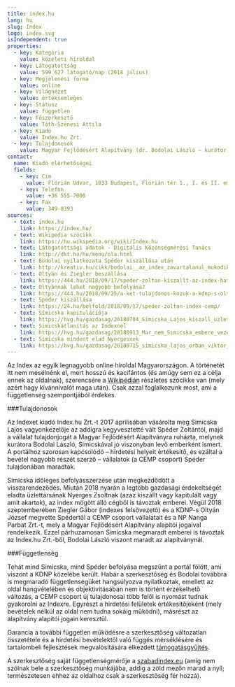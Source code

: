 ```yaml
---
title: index.hu
lang: hu
slug: Index
logo: index.svg
isIndependent: true
properties:
  - key: Kategória
    value: közéleti híroldal
  - key: Látogatottság
    value: 599 627 látogató/nap (2018 július)
  - key: Megjelenési forma
    value: online
  - key: Világnézet
    value: értéksemleges
  - key: Státusz
    value: független
  - key: Főszerkesztő
    value: Tóth-Szenesi Attila
  - key: Kiadó
    value: Index.hu Zrt.
  - key: Tulajdonosok
    value: Magyar Fejlődésért Alapítvány (dr. Bodolai László – kurátor)
contact:
  name: Kiadó elérhetőségei
  fields:
    - key: Cím
      value: Flórián Udvar, 1033 Budapest, Flórián tér 1., I. és II. emelet
    - key: Telefon
      value: +36 555-7000
    - key: Fax
      value: 349-0393
sources:
  - text: index.hu
    link: https://index.hu/
  - text: Wikipedia szócikk
    link: https://hu.wikipedia.org/wiki/Index.hu
  - text: Látogatottsági adatok - Digitális Közönségmérési Tanács
    link: http://dkt.hu/hu/menu/ola.html
  - text: Bodolai nyilatkozata Spéder kiszállása után
    link: http://kreativ.hu/cikk/bodolai__az_index_zavartalanul_mukodik_tovabb
  - text: Oltyán és Ziegler beszállása
    link: https://444.hu/2018/09/17/speder-zoltan-kiszallt-az-index-hatorszagbol-az-eddigi-igazgato-es-egy-kdnp-s-uzletember-vette-meg-a-ceget
  - text: Oltyánnak lehet nagyobb befolyása?
    link: https://444.hu/2018/09/25/a-ket-tulajdonos-kozuk-a-kdnp-s-oltyan-jozsefnek-lehet-nagyobb-rahatasa-az-index-ugyeire
  - text: Spéder kiszállása
    link: https://24.hu/belfold/2018/09/17/speder-zoltan-index-cemp/
  - text: Simicska kapitulációja
    link: https://hvg.hu/gazdasag/20180704_Simicska_Lajos_kiszall_uzleti_erdekeltsegeibol
  - text: Simicskátlanítás az Indexnél
    link: https://hvg.hu/gazdasag/20180913_Mar_nem_Simicska_embere_vezeti_az_Index_mogott_allo_rejtelyes_ceget
  - text: Simicska mindent elad Nyergesnek
    link: https://hvg.hu/gazdasag/20180715_simicska_lajos_orban_viktor_csucsoligarcha_visszavonulas_nyerges_zsolt
---
```


Az Index az egyik legnagyobb online híroldal Magyarországon. A történetét itt nem mesélnénk el, mert hosszú és kacifántos (és amúgy sem ez a célja ennek az oldalnak), szerencsére a [Wikipédián](https://hu.wikipedia.org/wiki/Index.hu) részletes szócikke van (mely azért hagy kívánnivalót maga után). Csak azzal foglalkozunk most, ami a függetlenség szempontjából érdekes.

###Tulajdonosok

Az Indexet kiadó Index.hu Zrt.-t 2017 áprilisában vásárolta meg Simicska Lajos vagyonkezelője az addigra kegyvesztetté vált Spéder Zoltántól, majd a vállalat tulajdonjogát a Magyar Fejlődésért Alapítványra ruházta, melynek kurátora Bodolai László, Simicskával jó viszonyban levő emberként ismert. A portálhoz szorosan kapcsolódó – hirdetési helyeit értékesítő, és ezáltal a bevétel nagyobb részét szerző – vállalatok (a CEMP csoport) Spéder tulajdonában maradtak.


Simicska időleges befolyásszerzése után megkezdődött a visszarendeződés. Miután 2018 nyarán a legtöbb gazdasági érdekeltségét eladta üzlettársának Nyerges Zsoltnak (azaz kiszállt vagy kapitulált vagy amit akartok), az index mögött álló cégből is távoztak emberei. Végül 2018 szeptemberében Ziegler Gábor (indexes felsővezető) és a KDNP-s Oltyán József megvette Spédertől a CEMP csoport vállalatait és a NP Nanga Parbat Zrt.-t, mely a Magyar Fejlődésért Alapítvány alapítói jogaival rendelkezik. Ezzel párhuzamosan Simicska megmaradt emberei is távoztak az Index.hu Zrt.-ből, Bodolai László viszont maradt az alapítványnál.

###Függetlenség

Tehát mind Simicska, mind Spéder befolyása megszűnt a portál fölött, ami viszont a KDNP közelébe került. Habár a szerkesztőség és Bodolai továbbra is megmaradó függetlenségüket hangsúlyozva nyilatkoztak, emellett az oldal hangvételében és objektivitásában nem is történt érzékelhető változás, a CEMP csoport új tulajdonosai több felől is nyomást tudnak gyakorolni az Indexre. Egyrészt a hirdetési felületek értékesítőjeként (mely bevételek nélkül az oldal nem tudna sokáig működni), másrészt az alapítvány alapítói jogain keresztül.


Garancia a további független működésre a szerkesztőség változatlan összetétele és a hirdetési bevételektől való függés mérséklésére és tartalombeli fejlesztések megvalósítására elkezdett [támogatásgyűjtés](https://tamogatas.index.hu/).


A szerkesztőség saját függetlenségmérője a [szabadindex.eu](http://szabadindex.eu) (amíg nem szólnak bele a szerkesztőség munkájába, addig a zöld mezőn marad a nyíl; természetesen ehhez az oldalhoz csak a szerkesztőség fér hozzá).
